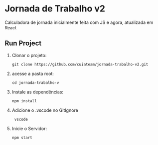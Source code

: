 # Jornada de Trabalho v2
Calculadora de jornada inicialmente feita com JS e agora, atualizada em React

## Run Project

1. Clonar o projeto:
   ```
   git clone https://github.com/cuiateam/jornada-trabalho-v2.git
   ```
   
2. acesse a pasta root:
   ```
   cd jornada-trabalho-v
   ```

3. Instale as dependências:

   ```
   npm install 
   ```

4. Adicione o .vscode no GitIgnore

   ```
    vscode 
   ```
   
6. Inicie o Servidor:

   ```
   npm start
   ```

   

